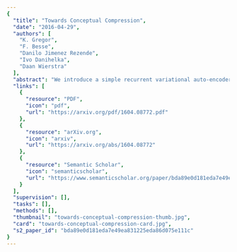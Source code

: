```yaml
---
{
  "title": "Towards Conceptual Compression",
  "date": "2016-04-29",
  "authors": [
    "K. Gregor",
    "F. Besse",
    "Danilo Jimenez Rezende",
    "Ivo Danihelka",
    "Daan Wierstra"
  ],
  "abstract": "We introduce a simple recurrent variational auto-encoder architecture that significantly improves image modeling. The system represents the state-of-the-art in latent variable models for both the ImageNet and Omniglot datasets. We show that it naturally separates global conceptual information from lower level details, thus addressing one of the fundamentally desired properties of unsupervised learning. Furthermore, the possibility of restricting ourselves to storing only global information about an image allows us to achieve high quality 'conceptual compression'.",
  "links": [
    {
      "resource": "PDF",
      "icon": "pdf",
      "url": "https://arxiv.org/pdf/1604.08772.pdf"
    },
    {
      "resource": "arXiv.org",
      "icon": "arxiv",
      "url": "https://arxiv.org/abs/1604.08772"
    },
    {
      "resource": "Semantic Scholar",
      "icon": "semanticscholar",
      "url": "https://www.semanticscholar.org/paper/bda89e0d181eda7e49ea831225eda86d075e111c"
    }
  ],
  "supervision": [],
  "tasks": [],
  "methods": [],
  "thumbnail": "towards-conceptual-compression-thumb.jpg",
  "card": "towards-conceptual-compression-card.jpg",
  "s2_paper_id": "bda89e0d181eda7e49ea831225eda86d075e111c"
}
---
```


